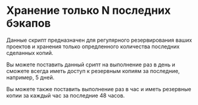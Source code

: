 # Хранение только N последних бэкапов

Данные скрипт предназначен для регулярного резервирования ваших проектов и хранения только опредленного количества последних сделанных копий.

Вы можете поставить данный срипт на выполнение раз в день и сможете всегда иметь доступ к резервным копиям за последние, например, 5 дней.

Вы можете также поставить выполнение раз в час и иметь резервные копии за каждый час за последние 48 часов. 
